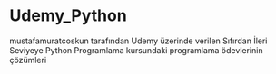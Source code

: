 # Udemy_Python
mustafamuratcoskun tarafından Udemy üzerinde verilen Sıfırdan İleri Seviyeye Python Programlama kursundaki programlama ödevlerinin çözümleri
